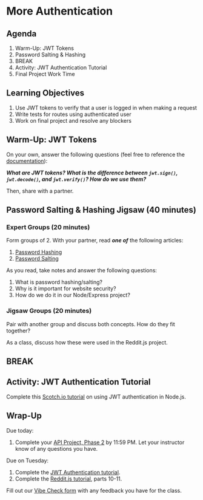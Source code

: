 # More Authentication

## Agenda

1. Warm-Up: JWT Tokens
1. Password Salting & Hashing
1. BREAK
1. Activity: JWT Authentication Tutorial
1. Final Project Work Time

## Learning Objectives

1. Use JWT tokens to verify that a user is logged in when making a request
1. Write tests for routes using authenticated user
1. Work on final project and resolve any blockers

## Warm-Up: JWT Tokens

On your own, answer the following questions (feel free to reference the [documentation](https://www.npmjs.com/package/jsonwebtoken)):

**_What are JWT tokens? What is the difference between `jwt.sign()`, `jwt.decode()`, and `jwt.verify()`? How do we use them?_**

Then, share with a partner.

## Password Salting & Hashing Jigsaw (40 minutes)

### Expert Groups (20 minutes)

Form groups of 2. With your partner, read **_one of_** the following articles:

1. [Password Hashing](https://auth0.com/blog/hashing-passwords-one-way-road-to-security/)
1. [Password Salting](https://auth0.com/blog/adding-salt-to-hashing-a-better-way-to-store-passwords/)

As you read, take notes and answer the following questions:

1. What is password hashing/salting?
1. Why is it important for website security?
1. How do we do it in our Node/Express project?

### Jigsaw Groups (20 minutes)

Pair with another group and discuss both concepts. How do they fit together?

As a class, discuss how these were used in the Reddit.js project.

## BREAK

## Activity: JWT Authentication Tutorial

Complete this [Scotch.io tutorial](https://scotch.io/tutorials/authenticate-a-node-es6-api-with-json-web-tokens) on using JWT authentication in Node.js.


## Wrap-Up

Due today:
1. Complete your [API Project, Phase 2]() by 11:59 PM. Let your instructor know of any questions you have.

Due on Tuesday: 
1. Complete the [JWT Authentication tutorial](https://scotch.io/tutorials/authenticate-a-node-es6-api-with-json-web-tokens).
1. Complete the [Reddit.js tutorial](https://www.makeschool.com/academy/track/reddit-clone-in-node-js), parts 10-11.

Fill out our [Vibe Check form](https://make.sc/bew1.3-vibe-check) with any feedback you have for the class.
